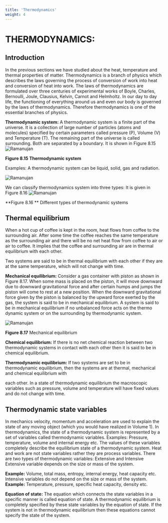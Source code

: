 ```yaml
---
title: 'Thermodynamics'
weight: 4
---
```

# THERMODYNAMICS:

## Introduction


In the previous sections we have studied about the heat, temperature and thermal properties of matter. Thermodynamics is
a branch of physics which describes the laws governing the process of conversion of work into heat and conversion of heat into work. The laws of thermodynamics are formulated over three centuries of experimental works of Boyle, Charles, Bernoulli, Joule, Clausius, Kelvin, Carnot and Helmholtz. In our day to day life, the functioning of everything around us and even our body is governed by the laws of thermodynamics. Therefore thermodynamics is one of the essential branches of physics.

**Thermodynamic system:** A thermodynamic system is a finite part of the universe. It is a collection of large number of particles (atoms and molecules) specified by certain parameters called pressure (P), Volume (V) and Temperature (T). The remaining part of the universe is called surrounding. Both are separated by a boundary. It is shown in Figure 8.15
![Ramanujan](image_90.jpg)
<!-- <img src="image_90.jpg" alt="Ramanujan" width="500" > -->


**Figure 8.15 Thermodynamic system**



Examples: A thermodynamic system can be liquid, solid, gas and radiation.

![Ramanujan](image_91.jpg)
<!-- <img src="image_91.jpg" alt="Ramanujan" width="500" > -->





We can classify thermodynamics system into three types: It is given in Figure 8.16
![Ramanujan](image_92.jpg)
<!-- <img src="image_92.jpg" alt="Ramanujan" width="500" > -->

**Figure 8.16 ** Different types of thermodynamic systems


## Thermal equilibrium


When a hot cup of coffee is kept in the room, heat flows from coffee to the surrounding air. After some time the coffee reaches the same temperature as the surrounding air and there will be no net heat flow from coffee to air or air to coffee. It implies that the coffee and surrounding air are in thermal equilibrium with each other.

Two systems are said to be in thermal equilibrium with each other if they are at the same temperature, which will not change with time.

**Mechanical equilibrium:** 
Consider a gas container with piston as shown in Figure 8.17. When some mass is placed on the piston, it will move downward due to downward gravitational force and after certain humps and jumps the piston will come to rest at a new position. When the downward gravitational force given by the piston is balanced by the upward force exerted by the gas, the system is said to be in mechanical equilibrium. A system is said to be in mechanical equilibrium if no unbalanced force acts on the thermo dynamic system or on the surrounding by thermodynamic system.

![Ramanujan](image_93.jpg)
<!-- <img src="image_93.jpg" alt="Ramanujan" width="500" > -->

**Figure 8.17** Mechanical equilibrium



**Chemical equilibrium:** If there is no net chemical reaction between two thermodynamic systems in contact with each other then it is said to be in chemical equilibrium.

**Thermodynamic equilibrium:** If two systems are set to be in thermodynamic equilibrium, then the systems are at thermal, mechanical and chemical equilibrium with  

each other. In a state of thermodynamic equilibrium the macroscopic variables such as pressure, volume and temperature will have fixed values and do not change with time.

## Thermodynamic state variables


In mechanics velocity, momentum and acceleration are used to explain the state of any moving object (which you would have realized in Volume 1). In thermodynamics, the state of a thermodynamic system is represented by a set of variables called thermodynamic variables. Examples: Pressure, temperature, volume and internal energy etc. The values of these variables completely describe the equilibrium state of a thermodynamic system. Heat and work are not state variables rather they are process variables. There are two types of thermodynamic variables: Extensive and Intensive Extensive variable depends on the size or mass of the system. 

**Example:** 
Volume, total mass, entropy, internal energy, heat capacity etc. Intensive variables do not depend on the size or mass of the system. 
**Example:** Temperature, pressure, specific heat capacity, density etc.

**Equation of state:** 
The equation which connects the state variables in a specific manner is called equation of state. A thermodynamic equilibrium is completely specified by these state variables by the equation of state. If the system is not in thermodynamic equilibrium then these equations cannot specify the state of the system.




